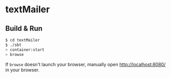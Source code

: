 # textMailer #

## Build & Run ##

```sh
$ cd textMailer
$ ./sbt
> container:start
> browse
```

If `browse` doesn't launch your browser, manually open [http://localhost:8080/](http://localhost:8080/) in your browser.
